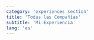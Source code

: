 ```yaml
---
category: 'experiences section'
title: 'Todas las Compañías'
subtitle: 'Mi Experiencia'
lang: 'es'
---
```

